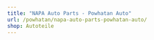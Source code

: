 ```yaml
---
title: "NAPA Auto Parts - Powhatan Auto"
url: /powhatan/napa-auto-parts-powhatan-auto/
shop: Autoteile
---
```

